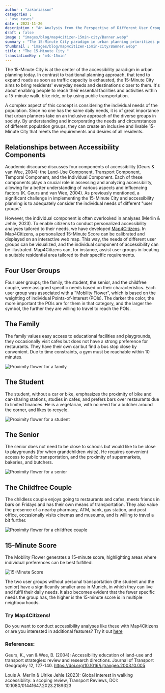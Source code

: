 ```yaml
---
author : "zakariasson"
categories : 
- "use cases"
date : 2023-11-26
description : "An Analysis from the Perspective of Different User Groups."
draft : false
image : "images/blog/map4citizen-15min-city/Banner.webp"
summary : "The 15-Minute City paradigm in urban planning prioritizes proximity to essential services within a short travel radius, emphasizing inclusivity by considering the diverse needs and circumstances of different population groups."
thumbnail : "images/blog/map4citizen-15min-city/Banner.webp"
title : "The 15-Minute City "
translationKey : "m4c-15min"
---
```


The 15-Minute City is at the center of the accessibility paradigm in urban planning today. In contrast to traditional planning approach, that tend to expand roads as soon as traffic capacity is exhausted, the 15-Minute City aims to bring residents' everyday needs and destinations closer to them. It's about enabling people to reach their essential facilities and activities within a 15-minute walk, bike ride, or by using public transportation. 


A complex aspect of this concept is considering the individual needs of the population. Since no one has the same daily needs, it is of great importance that urban planners take on an inclusive approach of the diverse groups in society. By understanding and incorporating the needs and circumstances of different population groups, they can create an inclusive and livable 15-Minute City that meets the requirements and desires of all residents. 

## Relationships between Accessibility Components 

Academic discourse discusses four components of accessibility (Geurs & van Wee, 2004): the Land-Use Component, Transport Component, Temporal Component, and the Individual Component. Each of these components plays a crucial role in assessing and analyzing accessibility, allowing for a better understanding of various aspects and influencing factors (K. Geurs and van Wee, 2004). As previously mentioned, a significant challenge in implementing the 15-Minute City and accessibility planning is to adequately consider the individual needs of different "user groups". 

However, the individual component is often overlooked in analyses (Merlin & Jehle, 2023). To enable citizens to conduct personalized accessibility analyses tailored to their needs, we have developed [Map4Citizens](https://citizens.plan4better.de/ "Map4Citizens"). In Map4Citizens, a personalized 15-Minute Score can be calibrated and displayed on an interactive web map. This way, the needs of different user groups can be visualized, and the individual component of accessibility can be illustrated. Map4Citizens can, for instance, assist user groups in locating a suitable residential area tailored to their specific requirements.

## Four User Groups 

Four user groups; the family, the student, the senior, and the childfree couple, were assigned specific needs based on their characteristics. Each user group was associated with a "Mobility Flower", which is based on the weighting of individual Points-of-Interest (POIs). The darker the color, the more important the POIs are for them in that category, and the larger the symbol, the further they are willing to travel to reach the POIs. 


## The Family 

The family values easy access to educational facilities and playgrounds, they occasionally visit cafes but does not have a strong preference for restaurants. They have their own car but find a bus stop close by convenient. Due to time constraints, a gym must be reachable within 10 minutes.

![Proximity flower for a family](/images/blog/map4citizen-15min-city/FamilyEN.webp "Proximity flower for a family")


## The Student 

The student, without a car or bike, emphasizes the proximity of bike and car-sharing stations, studies in cafes, and prefers bars over restaurants due to limited finances. He is a vegetarian, with no need for a butcher around the corner, and likes to recycle.

![Proximity flower for a student](/images/blog/map4citizen-15min-city/StudentEN.webp "Proximity flower for a student")


## The Senior 

The senior does not need to be close to schools but would like to be close to playgrounds (for when grandchildren visits). He requires convenient access to public transportation, and the proximity of supermarkets, bakeries, and butchers. 

![Proximity flower for a senior](/images/blog/map4citizen-15min-city/SeniorEN.webp "Proximity flower for a senior")


## The Childfree Couple 

The childless couple enjoys going to restaurants and cafes, meets friends in bars on Fridays and has their own means of transportation. They also value the presence of a nearby pharmacy, ATM, bank, gas station, and post office, occasionally visits cinemas and museums, and is willing to travel a bit further. 

![Proximity flower for a childfree couple](/images/blog/map4citizen-15min-city/CoupleEN.webp "Proximity flower for a childfree couple")


## 15-Minute Score 

The Mobility Flower generates a 15-minute score, highlighting areas where individual preferences can be best fulfilled. 

![15-Minute Score](/images/blog/map4citizen-15min-city/MapsEN.webp "15-Minuten Score")

The two user groups without personal transportation (the student and the senior) have a significantly smaller area in Munich, in which they can live and fulfil their daily needs. It also becomes evident that the fewer specific needs the group has, the higher is the 15-minute score is in multiple neighbourhoods. 

### Try Map4Citizens! 

Do you want to conduct accessibility analyses like these with Map4Citizens or are you interested in additional features? Try it out [here](https://citizens.plan4better.de/ "Map4Citizens")

### References:

Geurs, K., van & Wee, B. (2004): Accessibility education of land-use and transport strategies: review and research directions. Journal of Transport Geography 12, 127-140. https://doi.org/10.1016/j.jtrangeo.2003.10.005  

Louis A. Merlin & Ulrike Jehle (2023): Global interest in walking accessibility: a scoping review, Transport Reviews, DOI: 10.1080/01441647.2023.2189323 